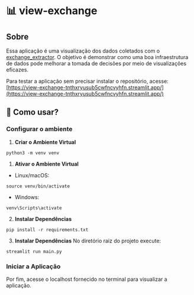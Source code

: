 # 📊 view-exchange

## Sobre
Essa aplicação é uma visualização dos dados coletados com o [exchange_extractor](https://github.com/GustavoNav/exchange_extractor). O objetivo é demonstrar como uma boa infraestrutura de dados pode melhorar a tomada de decisões por meio de visualizações eficazes.

Para testar a aplicação sem precisar instalar o repositório, acesse: [https://view-exchange-tnthxryusub5cwfncvyhfn.streamlit.app/](https://view-exchange-tnthxryusub5cwfncvyhfn.streamlit.app/)

## 🔧 Como usar?

### Configurar o ambiente

1. **Criar o Ambiente Virtual**
```
python3 -m venv venv
```

1. **Ativar o Ambiente Virtual**
- Linux/macOS:
```
source venv/bin/activate
```

- Windows:
```
venv\Scripts\activate
```

2. **Instalar Dependências**

```
pip install -r requirements.txt
```

3. **Instalar Dependências**
No diretório raiz do projeto execute:

```
streamlit run main.py
```

### Iniciar a Aplicação

Por fim, acesse o localhost fornecido no terminal para visualizar a aplicação.
